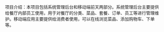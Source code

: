 项目介绍：本项目包括系统管理后台和移动端前天两部分。系统管理后台主要提供给餐厅内部员工使用，用于对餐厅的分类、菜品、套餐、订单、员工等进行管理维护。移动端应用主要提供给消费者使用，可以在线浏览菜品、添加购物车、下单等。
